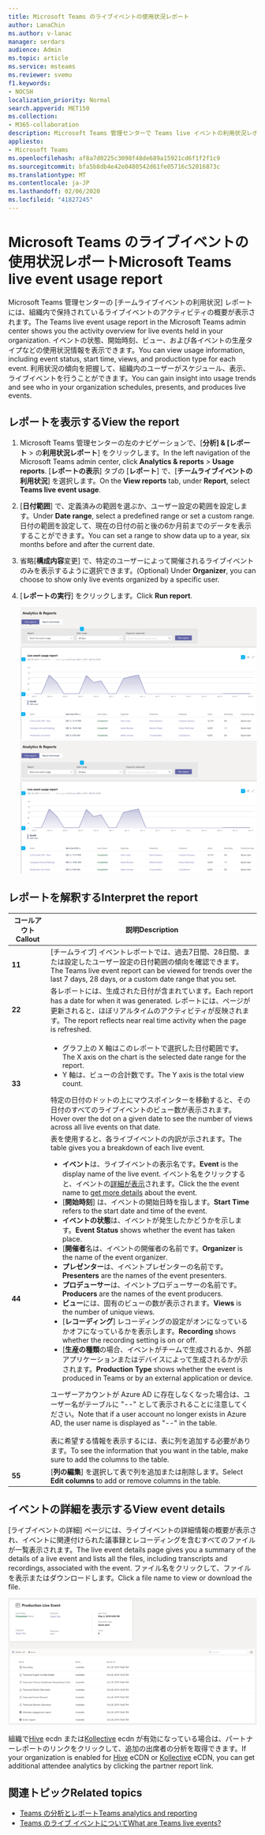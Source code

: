 ```yaml
---
title: Microsoft Teams のライブイベントの使用状況レポート
author: LanaChin
ms.author: v-lanac
manager: serdars
audience: Admin
ms.topic: article
ms.service: msteams
ms.reviewer: svemu
f1.keywords:
- NOCSH
localization_priority: Normal
search.appverid: MET150
ms.collection:
- M365-collaboration
description: Microsoft Teams 管理センターで Teams live イベントの利用状況レポートを使用して、組織内の Teams live イベントアクティビティの概要を確認する方法について説明します。
appliesto:
- Microsoft Teams
ms.openlocfilehash: af8a7d0225c3098f48de689a15921cd6f1f2f1c9
ms.sourcegitcommit: bfa5b8db4e42e0480542d61fe05716c52016873c
ms.translationtype: MT
ms.contentlocale: ja-JP
ms.lasthandoff: 02/06/2020
ms.locfileid: "41827245"
---
```

# <a name="microsoft-teams-live-event-usage-report"></a><span data-ttu-id="f2f63-103">Microsoft Teams のライブイベントの使用状況レポート</span><span class="sxs-lookup"><span data-stu-id="f2f63-103">Microsoft Teams live event usage report</span></span>

<span data-ttu-id="f2f63-104">Microsoft Teams 管理センターの [チームライブイベントの利用状況] レポートには、組織内で保持されているライブイベントのアクティビティの概要が表示されます。</span><span class="sxs-lookup"><span data-stu-id="f2f63-104">The Teams live event usage report in the Microsoft Teams admin center shows you the activity overview for live events held in your organization.</span></span> <span data-ttu-id="f2f63-105">イベントの状態、開始時刻、ビュー、および各イベントの生産タイプなどの使用状況情報を表示できます。</span><span class="sxs-lookup"><span data-stu-id="f2f63-105">You can view usage information, including event status, start time, views, and production type for each event.</span></span> <span data-ttu-id="f2f63-106">利用状況の傾向を把握して、組織内のユーザーがスケジュール、表示、ライブイベントを行うことができます。</span><span class="sxs-lookup"><span data-stu-id="f2f63-106">You can gain insight into usage trends and see who in your organization schedules, presents, and produces live events.</span></span>

## <a name="view-the-report"></a><span data-ttu-id="f2f63-107">レポートを表示する</span><span class="sxs-lookup"><span data-stu-id="f2f63-107">View the report</span></span>

1. <span data-ttu-id="f2f63-108">Microsoft Teams 管理センターの左のナビゲーションで、[**分析] & [レポート** > の**利用状況レポート**] をクリックします。</span><span class="sxs-lookup"><span data-stu-id="f2f63-108">In the left navigation of the Microsoft Teams admin center, click **Analytics & reports** > **Usage reports**.</span></span> <span data-ttu-id="f2f63-109">[**レポートの表示**] タブの [**レポート**] で、[**チームライブイベントの利用状況**] を選択します。</span><span class="sxs-lookup"><span data-stu-id="f2f63-109">On the **View reports** tab, under **Report**, select **Teams live event usage**.</span></span>
2. <span data-ttu-id="f2f63-110">[**日付範囲**] で、定義済みの範囲を選ぶか、ユーザー設定の範囲を設定します。</span><span class="sxs-lookup"><span data-stu-id="f2f63-110">Under **Date range**, select a predefined range or set a custom range.</span></span> <span data-ttu-id="f2f63-111">日付の範囲を設定して、現在の日付の前と後の6か月前までのデータを表示することができます。</span><span class="sxs-lookup"><span data-stu-id="f2f63-111">You can set a range to show  data up to a year, six months before and after the current date.</span></span>
3. <span data-ttu-id="f2f63-112">省略[**構成内容**変更] で、特定のユーザーによって開催されるライブイベントのみを表示するように選択できます。</span><span class="sxs-lookup"><span data-stu-id="f2f63-112">(Optional) Under **Organizer**, you can choose to show only live events organized by a specific user.</span></span>
4. <span data-ttu-id="f2f63-113">[**レポートの実行**] をクリックします。</span><span class="sxs-lookup"><span data-stu-id="f2f63-113">Click **Run report**.</span></span>  

    <span data-ttu-id="f2f63-114">![吹き出しが含まれる Teams 管理センターのチームライブイベントの使用状況レポートのスクリーンショット](../media/teams-live-event-usage-report-with-callouts.png "吹き出しが含まれる Teams 管理センターのチームライブイベントの使用状況レポートのスクリーンショット")</span><span class="sxs-lookup"><span data-stu-id="f2f63-114">![Screenshot of the Teams live event usage report in the Teams admin center with callouts](../media/teams-live-event-usage-report-with-callouts.png "Screenshot of the Teams live event usage report in the Teams admin center with callouts")</span></span>

## <a name="interpret-the-report"></a><span data-ttu-id="f2f63-115">レポートを解釈する</span><span class="sxs-lookup"><span data-stu-id="f2f63-115">Interpret the report</span></span>

|<span data-ttu-id="f2f63-116">コールアウト</span><span class="sxs-lookup"><span data-stu-id="f2f63-116">Callout</span></span> |<span data-ttu-id="f2f63-117">説明</span><span class="sxs-lookup"><span data-stu-id="f2f63-117">Description</span></span>  |
|--------|-------------|
|<span data-ttu-id="f2f63-118">**1**</span><span class="sxs-lookup"><span data-stu-id="f2f63-118">**1**</span></span>   |<span data-ttu-id="f2f63-119">[チームライブ] イベントレポートでは、過去7日間、28日間、または設定したユーザー設定の日付範囲の傾向を確認できます。</span><span class="sxs-lookup"><span data-stu-id="f2f63-119">The Teams live event report can be viewed for trends over the last 7 days, 28 days, or a custom date range that you set.</span></span> |
|<span data-ttu-id="f2f63-120">**2**</span><span class="sxs-lookup"><span data-stu-id="f2f63-120">**2**</span></span>   |<span data-ttu-id="f2f63-121">各レポートには、生成された日付が含まれています。</span><span class="sxs-lookup"><span data-stu-id="f2f63-121">Each report has a date for when it was generated.</span></span> <span data-ttu-id="f2f63-122">レポートには、ページが更新されると、ほぼリアルタイムのアクティビティが反映されます。</span><span class="sxs-lookup"><span data-stu-id="f2f63-122">The report reflects near real time activity when the page is refreshed.</span></span> |
|<span data-ttu-id="f2f63-123">**3**</span><span class="sxs-lookup"><span data-stu-id="f2f63-123">**3**</span></span>   |<ul><li><span data-ttu-id="f2f63-124">グラフ上の X 軸はこのレポートで選択した日付範囲です。</span><span class="sxs-lookup"><span data-stu-id="f2f63-124">The X axis on the chart is the selected date range for the report.</span></span></li> <li> <span data-ttu-id="f2f63-125">Y 軸は、ビューの合計数です。</span><span class="sxs-lookup"><span data-stu-id="f2f63-125">The Y axis is the total view count.</span></span></li> </ul><span data-ttu-id="f2f63-126">特定の日付のドットの上にマウスポインターを移動すると、その日付のすべてのライブイベントのビュー数が表示されます。</span><span class="sxs-lookup"><span data-stu-id="f2f63-126">Hover over the dot on a given date to see the number of views across all live events on that date.</span></span>|
|<span data-ttu-id="f2f63-127">**4**</span><span class="sxs-lookup"><span data-stu-id="f2f63-127">**4**</span></span>   |<span data-ttu-id="f2f63-128">表を使用すると、各ライブイベントの内訳が示されます。</span><span class="sxs-lookup"><span data-stu-id="f2f63-128">The table gives you a breakdown of each live event.</span></span> <ul><li><span data-ttu-id="f2f63-129">**イベント**は、ライブイベントの表示名です。</span><span class="sxs-lookup"><span data-stu-id="f2f63-129">**Event** is the display name of the live event.</span></span> <span data-ttu-id="f2f63-130">イベント名をクリックすると、イベントの[詳細が表示](#view-event-details)されます。</span><span class="sxs-lookup"><span data-stu-id="f2f63-130">Click the the event name to [get more details](#view-event-details) about the event.</span></span> </li> <li><span data-ttu-id="f2f63-131">[**開始時刻**] は、イベントの開始日時を指します。</span><span class="sxs-lookup"><span data-stu-id="f2f63-131">**Start Time** refers to the start date and time of the event.</span></span></li> <li><span data-ttu-id="f2f63-132">**イベントの状態**は、イベントが発生したかどうかを示します。</span><span class="sxs-lookup"><span data-stu-id="f2f63-132">**Event Status** shows whether the event has taken place.</span></span>  </li><li><span data-ttu-id="f2f63-133">[**開催者**名は、イベントの開催者の名前です。</span><span class="sxs-lookup"><span data-stu-id="f2f63-133">**Organizer** is the name of the event organizer.</span></span></li> <li><span data-ttu-id="f2f63-134">**プレゼンター**は、イベントプレゼンターの名前です。</span><span class="sxs-lookup"><span data-stu-id="f2f63-134">**Presenters** are the names of the  event presenters.</span></span></li><li><span data-ttu-id="f2f63-135">**プロデューサー**は、イベントプロデューサーの名前です。</span><span class="sxs-lookup"><span data-stu-id="f2f63-135">**Producers** are the names of the event producers.</span></span></li><li><span data-ttu-id="f2f63-136">**ビュー**には、固有のビューの数が表示されます。</span><span class="sxs-lookup"><span data-stu-id="f2f63-136">**Views** is the number of unique views.</span></span></li><li><span data-ttu-id="f2f63-137">[**レコーディング**] レコーディングの設定がオンになっているかオフになっているかを表示します。</span><span class="sxs-lookup"><span data-stu-id="f2f63-137">**Recording** shows whether the recording setting is on or off.</span></span></li><li><span data-ttu-id="f2f63-138">[**生産の種類**の場合、イベントがチームで生成されるか、外部アプリケーションまたはデバイスによって生成されるかが示されます。</span><span class="sxs-lookup"><span data-stu-id="f2f63-138">**Production Type** shows whether the event is produced in Teams or by an external application or device.</span></span></li></li> </ul><span data-ttu-id="f2f63-139">ユーザーアカウントが Azure AD に存在しなくなった場合は、ユーザー名がテーブルに "--" として表示されることに注意してください。</span><span class="sxs-lookup"><span data-stu-id="f2f63-139">Note that if a user account no longer exists in Azure AD, the user name is displayed as "--" in the table.</span></span> <br><br><span data-ttu-id="f2f63-140">表に希望する情報を表示するには、表に列を追加する必要があります。</span><span class="sxs-lookup"><span data-stu-id="f2f63-140">To see the information that you want in the table, make sure to add the columns to the table.</span></span> |
|<span data-ttu-id="f2f63-141">**5**</span><span class="sxs-lookup"><span data-stu-id="f2f63-141">**5**</span></span>   |<span data-ttu-id="f2f63-142">[**列の編集**] を選択して表で列を追加または削除します。</span><span class="sxs-lookup"><span data-stu-id="f2f63-142">Select **Edit columns** to add or remove columns in the table.</span></span>|

## <a name="view-event-details"></a><span data-ttu-id="f2f63-143">イベントの詳細を表示する</span><span class="sxs-lookup"><span data-stu-id="f2f63-143">View event details</span></span>

<span data-ttu-id="f2f63-144">[ライブイベントの詳細] ページには、ライブイベントの詳細情報の概要が表示され、イベントに関連付けられた議事録とレコーディングを含むすべてのファイルが一覧表示されます。</span><span class="sxs-lookup"><span data-stu-id="f2f63-144">The live event details page gives you a summary of the details of a live event and lists all the files, including transcripts and recordings, associated with the event.</span></span> <span data-ttu-id="f2f63-145">ファイル名をクリックして、ファイルを表示またはダウンロードします。</span><span class="sxs-lookup"><span data-stu-id="f2f63-145">Click a file name to view or download the file.</span></span>

![ライブイベントの詳細を示すスクリーンショット](../media/teams-live-event-usage-report-event-detail.png)

<span data-ttu-id="f2f63-147">組織で[Hive](https://www.hivestreaming.com/partners/integration-partners/microsoft/) ecdn または[Kollective](https://kollective.com) ecdn が有効になっている場合は、パートナーレポートのリンクをクリックして、追加の出席者の分析を取得できます。</span><span class="sxs-lookup"><span data-stu-id="f2f63-147">If your organization is enabled for [Hive](https://www.hivestreaming.com/partners/integration-partners/microsoft/) eCDN or [Kollective](https://kollective.com) eCDN, you can get additional attendee analytics by clicking the partner report link.</span></span>

## <a name="related-topics"></a><span data-ttu-id="f2f63-148">関連トピック</span><span class="sxs-lookup"><span data-stu-id="f2f63-148">Related topics</span></span>

- [<span data-ttu-id="f2f63-149">Teams の分析とレポート</span><span class="sxs-lookup"><span data-stu-id="f2f63-149">Teams analytics and reporting</span></span>](teams-reporting-reference.md)
- [<span data-ttu-id="f2f63-150">Teams のライブ イベントについて</span><span class="sxs-lookup"><span data-stu-id="f2f63-150">What are Teams live events?</span></span>](../teams-live-events/what-are-teams-live-events.md)